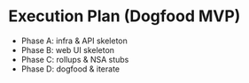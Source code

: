 # Execution Plan (Dogfood MVP)

- Phase A: infra & API skeleton
- Phase B: web UI skeleton
- Phase C: rollups & NSA stubs
- Phase D: dogfood & iterate
